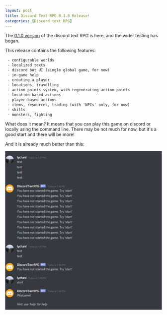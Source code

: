 ```yaml
---
layout: post
title: Discord Text RPG 0.1.0 Release!
categories: [Discord text RPG]
---
```


The [0.1.0 version](https://github.com/lychanl/discord-text-rpg/releases/tag/v0.1.0) of the discord text RPG is here, and the wider testing has began.

This release contains the following features:
```
 - configurable worlds
 - localized texts
 - discord bot UI (single global game, for now)
 - in-game help
 - creating a player
 - locations, travelling
 - action points system, with regenerating action points
 - location-based actions
 - player-based actions
 - items, resources, trading (with 'NPCs' only, for now)
 - skills
 - monsters, fighting
```

What does it mean? It means that you can play this game on discord or locally using the command line. There may be not much for now, but it's a good start and there will be more!

And it is already much better than this:

![Screen from testing](/images/2021-04-26-testing.png)